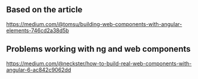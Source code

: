 ## Based on the article


https://medium.com/@tomsu/building-web-components-with-angular-elements-746cd2a38d5b


## Problems  working with ng and  web components

https://medium.com/@neckster/how-to-build-real-web-components-with-angular-6-ac842c9062dd